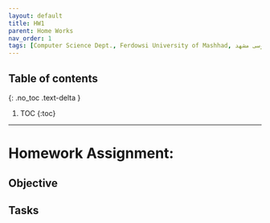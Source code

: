 ```yaml
---
layout: default
title: HW1
parent: Home Works
nav_order: 1
tags: [Computer Science Dept., Ferdowsi University of Mashhad, علوم کامپیوتر دانشگاه فردوسی مشهد]
---
```


## Table of contents

{: .no_toc .text-delta }

1. TOC
{:toc}

---

# Homework Assignment: 

## Objective

## Tasks

